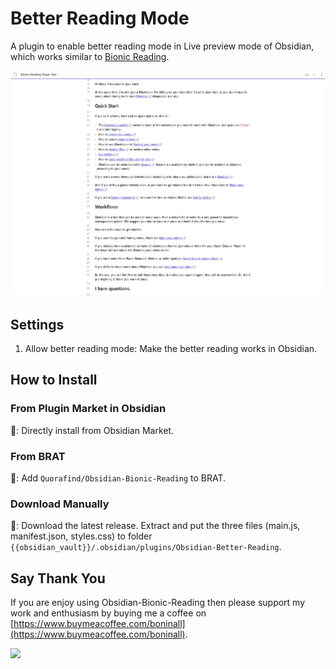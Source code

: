 # Better Reading Mode

A plugin to enable better reading mode in Live preview mode of Obsidian, which works similar
to [Bionic Reading](https://bionic-reading.com/).

![example.png](media/example.png)

## Settings

1. Allow better reading mode: Make the better reading works in Obsidian.

## How to Install

### From Plugin Market in Obsidian

💜: Directly install from Obsidian Market.

### From BRAT

🚗: Add `Quorafind/Obsidian-Bionic-Reading` to BRAT.

### Download Manually

🚚: Download the latest release. Extract and put the three files (main.js, manifest.json, styles.css) to
folder `{{obsidian_vault}}/.obsidian/plugins/Obsidian-Better-Reading`.

## Say Thank You

If you are enjoy using Obsidian-Bionic-Reading then please support my work and enthusiasm by buying me a coffee
on [https://www.buymeacoffee.com/boninall](https://www.buymeacoffee.com/boninall).

<a href="https://www.buymeacoffee.com/boninall"><img src="https://img.buymeacoffee.com/button-api/?text=Buy me a coffee&emoji=&slug=boninall&button_colour=6495ED&font_colour=ffffff&font_family=Lato&outline_colour=000000&coffee_colour=FFDD00"></a>
